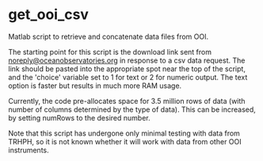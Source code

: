# get_ooi_csv
Matlab script to retrieve and concatenate data files from OOI.

The starting point for this script is the download link sent from noreply@oceanobservatories.org in response to a csv data request. The link should be pasted into the appropriate spot near the top of the script, and the 'choice' variable set to 1 for text or 2 for numeric output. The text option is faster but results in much more RAM usage.

Currently, the code pre-allocates space for 3.5 million rows of data (with number of columns determined by the type of data). This can be increased, by setting numRows to the desired number.

Note that this script has undergone only minimal testing with data from TRHPH, so it is not known whether it will work with data from other OOI instruments.